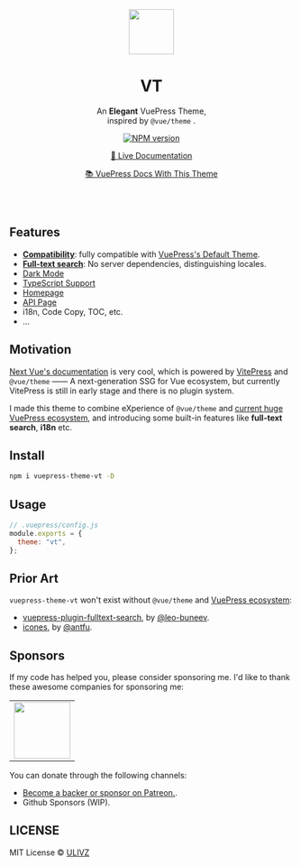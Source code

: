 <br>
<br>

<p align="center">
    <img width="80" src="https://github.com/ulivz/vt/raw/master/media/logo.svg">
    <br>
    <h1 align="center">VT</h1>
</p>

<p align="center">
An <b>Elegant</b> VuePress Theme,<br>
inspired by <code>@vue/theme</code> .
</p>

<p align="center">
<a href="https://www.npmjs.com/package/vuepress-theme-vt"><img src="https://img.shields.io/npm/v/vuepress-theme-vt?color=c95f8b&amp;label=" alt="NPM version"></a></p>

<p align="center"><a target="_blank" href="https://vuepress-theme-vt.vercel.app">📖 Live Documentation</a></p>
<p align="center"><a target="_blank" href="https://vuepress-docs.vercel.app/">📚 VuePress Docs With This Theme</a></p>

<br>
<br>

## Features

- [**Compatibility**](https://vuepress-theme-vt.vercel.app/guide/migration.html): fully compatible with [VuePress's Default Theme](https://vuepress.vuejs.org/theme/default-theme-config.html).
- [**Full-text search**](https://vuepress-theme-vt.vercel.app/guide/search.html): No server dependencies, distinguishing locales.
- [Dark Mode](https://vuepress-theme-vt.vercel.app/guide/dark-mode.html)
- [TypeScript Support](https://vuepress-theme-vt.vercel.app/guide/configuration.html)
- [Homepage](https://vuepress-theme-vt.vercel.app/guide/home.html)
- [API Page](https://vuepress-theme-vt.vercel.app/guide/api-page.html)
- i18n, Code Copy, TOC, etc.
- ...

## Motivation

[Next Vue's documentation](https://staging.vuejs.org/) is very cool, which is powered by [VitePress](https://github.com/vuejs/vitepress) and `@vue/theme` —— A next-generation SSG for Vue ecosystem, but currently VitePress is still in early stage and there is no plugin system.

I made this theme to combine eXperience of `@vue/theme` and [current huge VuePress ecosystem](https://github.com/vuepress/awesome-vuepress/), and introducing some built-in features like **full-text search**, **i18n** etc.

## Install

```bash
npm i vuepress-theme-vt -D
```

## Usage

```js
// .vuepress/config.js
module.exports = {
  theme: "vt",
};
```

## Prior Art

`vuepress-theme-vt` won't exist without `@vue/theme` and [VuePress ecosystem](https://github.com/vuepress/awesome-vuepress/):

- [vuepress-plugin-fulltext-search](https://github.com/leo-buneev/vuepress-plugin-fulltext-search), by [@leo-buneev](https://github.com/leo-buneev).
- [icones](https://icones.js.org/), by [@antfu](https://icones.js.org/).


## Sponsors

If my code has helped you, please consider sponsoring me. I'd like to thank these awesome companies for sponsoring me:

<table>
  <tbody>
    <tr>
      <td align="center" valign="middle">
        <a href="https://n8n.io/" target="_blank">
          <img width="100px" src="https://avatars.githubusercontent.com/u/45487711?s=200&v=4">
        </a>
      </td>
    </tr><tr></tr>
  </tbody>
</table>

You can donate through the following channels:

- [Become a backer or sponsor on Patreon.](https://www.patreon.com/ulivz).
- Github Sponsors (WIP).

## LICENSE

MIT License © [ULIVZ](https://github.com/ulivz)